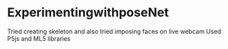 # ExperimentingwithposeNet
Tried creating skeleton and also tried imposing faces on live webcam
Used P5js and ML5 libraries
